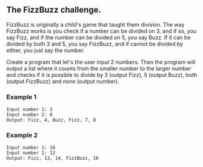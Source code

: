 ## The FizzBuzz challenge.

FizzBuzz is originally a child's game that taught them division. The way FizzBuzz works is you check if a number can be divided on 3, and if so, you say Fizz, and if the number can be divided on 5, you say Buzz. If it can be divided by both 3 and 5, you say FizzBuzz, and if cannot be divided by either, you just say the number.

Create a program that let's the user input 2 numbers. Then the program will output a list where it counts from the smaller number to the larger number and checks if it is possible to divide by 3 (output Fizz), 5 (output Buzz), both (output FizzBuzz) and none (output number).

### Example 1
```
Input number 1: 3
Input number 2: 8
Output: Fizz, 4, Buzz, Fizz, 7, 8
```
### Example 2
``````
Input number 1: 16
Input number 2: 12
Output: Fizz, 13, 14, FizzBuzz, 16